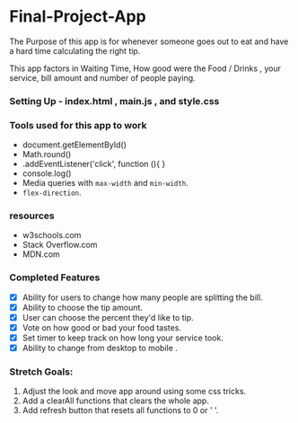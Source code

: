 # Final-Project-App
The Purpose of this app is for whenever someone goes out to eat and have a hard time calculating the right tip.

This app factors in Waiting Time, How good were the Food / Drinks , your service, bill amount and number of people	paying.


### Setting Up - index.html , main.js , and style.css

### Tools used for this app to work
* document.getElementById()
* Math.round()
* .addEventListener('click', function (){
}
* console.log()
* Media queries with `max-width` and `min-width`.
* `flex-direction`.


### resources
* w3schools.com
* Stack Overflow.com
* MDN.com

### Completed Features

- [x] Ability for users to change how many people are splitting the bill.
- [x] Ability to choose the tip amount.
- [x] User can choose the percent they'd like to tip.
- [x] Vote on how good or bad your food tastes.
- [x] Set timer to keep track on how long your service took.
- [x] Ability to change from desktop to mobile .

### Stretch Goals:

1. Adjust the look and move app around using some css tricks.
2. Add a clearAll functions that clears the whole app.
3. Add refresh button that resets all functions to 0 or ' '.

